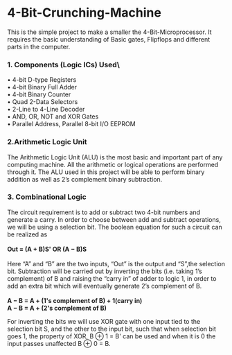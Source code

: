 # 4-Bit-Crunching-Machine
This is the simple project to make a smaller the 4-Bit-Microprocessor. It requires the basic understanding of Basic gates, Flipflops and different parts in the computer.

### 1. Components (Logic ICs) Used\
• 4-bit D-type Registers\
• 4-bit Binary Full Adder\
• 4-bit Binary Counter\
• Quad 2-Data Selectors\
• 2-Line to 4-Line Decoder\
• AND, OR, NOT and XOR Gates\
• Parallel Address, Parallel 8-bit I/O EEPROM

### 2.Arithmetic Logic Unit
The Arithmetic Logic Unit (ALU) is the most basic and important part of any computing machine. All the arithmetic or logical operations are performed through it. The ALU used in this project will be able to perform binary addition as well as 2’s complement binary subtraction.

### 3. Combinational Logic
The circuit requirement is to add or subtract two 4-bit numbers and generate a carry. In order to choose between add and subtract operations, we will be using a selection bit. The boolean equation for such a circuit can be realized as\
\
           **Out = (A + B)S' OR (A − B)S**\
              \
Here “A” and “B” are the two inputs, “Out” is the output and “S”,the selection bit. Subtraction will be carried out by inverting the bits (i.e. taking 1’s complement) of B and raising the “carry in” of adder to logic 1, in order to add an extra bit which will eventually generate 2’s complement of B.\
\
          **A − B = A + (1's complement of B) + 1(carry in)**\
             **A − B = A + (2's complement of B)** 
             
For inverting the bits we will use XOR gate with one input tied to the
selection bit S, and the other to the input bit, such that when selection bit
goes 1, the property of XOR, B ⊕ 1 = B' can be used and when it is 0 the input
passes unaffected B ⊕ 0 = B.


